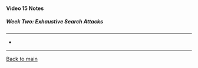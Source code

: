 #### Video 15 Notes

##### Week Two: Exhaustive Search Attacks
---
- 

---

[Back to main](https://github.com/rot0xd/Coursera/blob/master/Cryptography/I/README.md)

